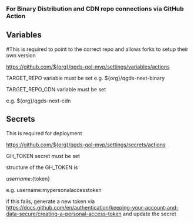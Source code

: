 ### For Binary Distribution and CDN repo connections via GitHub Action

## Variables
#This is required to point to the correct repo and allows forks to setup their own version

https://github.com/${org}/qgds-qol-mvp/settings/variables/actions

TARGET_REPO variable must be set
e.g.  ${org}/qgds-next-binary

TARGET_REPO_CDN variable must be set

e.g. ${org}/qgds-next-cdn


## Secrets 
This is required for deployment

https://github.com/${org}/qgds-qol-mvp/settings/secrets/actions

GH_TOKEN secret must be set

structure of the GH_TOKEN is

${username}:${token} 

e.g. username:mypersonalaccesstoken

if this fails, generate a new token via 
https://docs.github.com/en/authentication/keeping-your-account-and-data-secure/creating-a-personal-access-token
and update the secret



